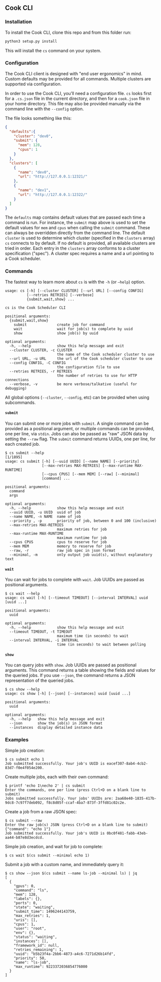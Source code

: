 ## Cook CLI

### Installation

To install the Cook CLI, clone this repo and from this folder run:

```bash
python3 setup.py install
```

This will install the `cs` command on your system.

### Configuration

The Cook CLI client is designed with "end user ergonomics" in mind. Custom defaults may be provided for all commands. Multiple clusters are supported via configuration.

In order to use the Cook CLI, you’ll need a configuration file. `cs` looks first for a `.cs.json` file in the current directory, and then for a `cook.json` file in your home directory. This file may also be provided manually via the command line with the `--config` option.

The file looks something like this:

```json
{
  "defaults":{
    "cluster": "dev0",
    "submit": {
      "mem": 128,
      "cpus": 1
    }
  },
  "clusters": [
    {
      "name": "dev0",
      "url": "http://127.0.0.1:12321/"
    },
    {
      "name": "dev1",
      "url": "http://127.0.0.1:12322/"
    }
  ]
}
```

The `defaults` map contains default values that are passed each time a command is run. For instance, the `submit` map above is used to set the default values for `mem` and `cpus` when calling the `submit` command. These can always be overridden directly from the command line. The default `cluster` is used to determine which cluster (specified in the `clusters` array) `cs` connects to by default. If no default is provided, all available clusters are tried in order. Each entry in the `clusters` array conforms to a cluster specification ("spec"). A cluster spec requires a name and a url pointing to a Cook scheduler.

### Commands

The fastest way to learn more about `cs` is with the `-h` (or `—help`) option.

```
usage: cs [-h] [--cluster CLUSTER] [--url URL] [--config CONFIG]
          [--retries RETRIES] [--verbose]
          {submit,wait,show} ...

cs is the Cook Scheduler CLI

positional arguments:
  {submit,wait,show}
    submit              create job for command
    wait                wait for job(s) to complete by uuid
    show                show job(s) by uuid

optional arguments:
  -h, --help            show this help message and exit
  --cluster CLUSTER, -c CLUSTER
                        the name of the Cook scheduler cluster to use
  --url URL, -u URL     the url of the Cook scheduler cluster to use
  --config CONFIG, -C CONFIG
                        the configuration file to use
  --retries RETRIES, -r RETRIES
                        the number of retries to use for HTTP connections
  --verbose, -v         be more verbose/talkative (useful for debugging)
```

All global options (`--cluster`, `--config`, etc) can be provided when using subcommands.

#### `submit`

You can submit one or more jobs with `submit`. A single command can be provided as a positional argument, or multiple commands can be provided, one per line, via `stdin`. Jobs can also be passed as "raw" JSON data by setting the `--raw` flag. The `submit` command returns UUIDs, one per line, for each created job.

```
$ cs submit --help                                                                                                                                                                                                     [1/1895]
usage: cs submit [-h] [--uuid UUID] [--name NAME] [--priority]
                 [--max-retries MAX-RETRIES] [--max-runtime MAX-RUNTIME]
                 [--cpus CPUS] [--mem MEM] [--raw] [--minimal]
                 [command] ...

positional arguments:
  command
  args

optional arguments:
  -h, --help            show this help message and exit
  --uuid UUID, -u UUID  uuid of job
  --name NAME, -n NAME  name of job
  --priority , -p       priority of job, between 0 and 100 (inclusive)
  --max-retries MAX-RETRIES
                        maximum retries for job
  --max-runtime MAX-RUNTIME
                        maximum runtime for job
  --cpus CPUS           cpus to reserve for job
  --mem MEM             memory to reserve for job
  --raw, -r             raw job spec in json format
  --minimal, -m         only output job uuid(s), without explanatory text
```

#### `wait`

You can wait for jobs to complete with `wait`. Job UUIDs are passed as positional arguments.

```
$ cs wait --help
usage: cs wait [-h] [--timeout TIMEOUT] [--interval INTERVAL] uuid [uuid ...]

positional arguments:
  uuid

optional arguments:
  -h, --help            show this help message and exit
  --timeout TIMEOUT, -t TIMEOUT
                        maximum time (in seconds) to wait
  --interval INTERVAL, -i INTERVAL
                        time (in seconds) to wait between polling
```

#### `show`

You can query jobs with `show`. Job UUIDs are passed as positional arguments. This command returns a table showing the fields and values for the queried jobs. If you use `--json`, the command returns a JSON representation of the queried jobs.

```
$ cs show --help
usage: cs show [-h] [--json] [--instances] uuid [uuid ...]

positional arguments:
  uuid

optional arguments:
  -h, --help   show this help message and exit
  --json       show the job(s) in JSON format
  --instances  display detailed instance data
```

### Examples

Simple job creation:
```shell
$ cs submit echo 1
Job submitted successfully. Your job's UUID is eacef307-8ab4-4cb2-83d7-f0e4f054e200.
```

Create multiple jobs, each with their own command:
```shell
$ printf 'echo 1\necho 2' | cs submit
Enter the commands, one per line (press Ctrl+D on a blank line to submit)
Jobs submitted successfully. Your jobs' UUIDs are: 2aa68e40-1835-417b-9dc8-7c97f7deb092, f8c8d05f-ccaf-4ba7-873f-3ffd81c02c2e.
```

Create a job from a raw JSON spec:
```shell
$ cs submit --raw
Enter the raw job(s) JSON (press Ctrl+D on a blank line to submit)
{"command": "echo 1"}
Job submitted successfully. Your job's UUID is 0bc0f481-fabb-43eb-aa44-b87e8d3ecdcd.
```

Simple job creation, and wait for job to complete:
```shell
$ cs wait $(cs submit --minimal echo 1)
```

Submit a job with a custom name, and immediately query it:
```
$ cs show --json $(cs submit --name ls-job --minimal ls) | jq
[
  {
    "gpus": 0,
    "command": "ls",
    "mem": 128,
    "labels": {},
    "ports": 0,
    "state": "waiting",
    "submit_time": 1496244143759,
    "max_retries": 1,
    "uris": [],
    "cpus": 1,
    "user": "root",
    "env": {},
    "status": "waiting",
    "instances": [],
    "framework_id": null,
    "retries_remaining": 1,
    "uuid": "b5b23f4a-2bb6-4873-a4c6-7271d26b14fd",
    "priority": 50,
    "name": "ls-job",
    "max_runtime": 9223372036854776000
  }
]
```
